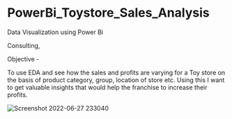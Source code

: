 # PowerBi_Toystore_Sales_Analysis

Data Visualization using Power Bi

Consulting,

Objective - 

To use EDA and see how the sales and profits are varying for a Toy store on the basis of product category, group, location of store etc. Using this I want to get valuable insights that would help the franchise to increase their profits.


![Screenshot 2022-06-27 233040](https://user-images.githubusercontent.com/99030273/176006440-3d3cc209-ceef-47e0-82f9-7711ee9c7659.png)
